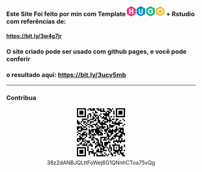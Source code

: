 
### Este Site Foi feito por min com Template <img src="https://raw.githubusercontent.com/gohugoio/gohugoioTheme/master/static/images/hugo-logo-wide.svg?sanitize=true" alt="Hugo" width="100">  + Rstudio com referências de:
#### https://bit.ly/3w4g7jr

###  O site criado pode ser usado com github pages, e você pode conferir
### o resultado aqui: https://bit.ly/3ucv5mb

---
### Contribua

<div align="center">

![38z2dANBJQLttFoWej6G1QNnhCToa75vQg](/img/donate.png)\
38z2dANBJQLttFoWej6G1QNnhCToa75vQg

</div>